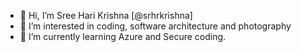 - 👋 Hi, I’m Sree Hari Krishna [@srhrkrishna]
- 👀 I’m interested in coding, software architecture and photography
- 🌱 I’m currently learning Azure and Secure coding.

<!---
srhrkrishna/srhrkrishna is a ✨ special ✨ repository because its `README.md` (this file) appears on your GitHub profile.
You can click the Preview link to take a look at your changes.
--->
